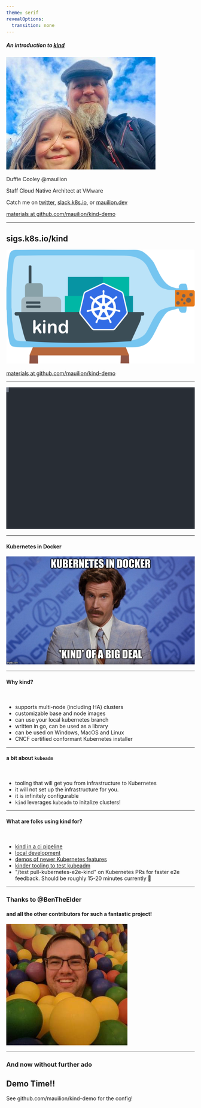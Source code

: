 ```yaml
---
theme: serif
revealOptions:
  transition: none
---
```


##### An introduction to [kind](sigs.k8s.io/kind)
![duffie.jpg](static/dcooley.jpg)

Duffie Cooley @mauilion

Staff Cloud Native Architect at VMware

Catch me on [twitter](https://twitter.com/mauilion), [slack.k8s.io](https://kubernetes.slack.com/team/U37TLLWAU), or [mauilion.dev](https://mauilion.dev)

[materials at github.com/mauilion/kind-demo](https://github.com/mauilion/kind-demo)

---

## sigs.k8s.io/kind
![](static/logo.png)

[materials at github.com/mauilion/kind-demo](https://github.com/mauilion/kind-demo)

---

[![asciicast](static/kind-default.svg)](https://asciinema.org/a/S8IuYIRs8oSvT1mwzvArwEQHs)

---

#### Kubernetes in Docker


[![](static/kind-of-a-big-deal.jpg)](https://johnharris.io/2019/04/kubernetes-in-docker-kind-of-a-big-deal/)

---

#### Why kind?
<br>

* supports multi-node (including HA) clusters
* customizable base and node images
* can use your local kubernetes branch
* written in go, can be used as a library
* can be used on Windows, MacOS and Linux
* CNCF certified conformant Kubernetes installer

---

#### a bit about `kubeadm`
<br>

* tooling that will get you from infrastructure to Kubernetes
* it will not set up the infrastructure for you.
* it is infinitely configurable
* `kind` leverages `kubeadm` to initalize clusters!

---

#### What are folks using kind for?
<br>

* [kind in a ci pipeline](https://www.loodse.com/blog/2019-03-12-running-kubernetes-in-the-ci-pipeline-/)
* [local development]()
* [demos of newer Kubernetes features](https://github.com/phenixblue/k8s-opa-demo)
* [kinder tooling to test kubeadm](https://github.com/kubernetes/kubeadm/tree/master/kinder)
* "/test pull-kubernetes-e2e-kind" on Kubernetes PRs for faster e2e feedback. Should be roughly 15-20 minutes currently 🎉

---

### Thanks to @BenTheElder
#### and all the other contributors for such a fantastic project!
![](static/ben_avatar_optim.jpg)

---

### And now without further ado

## Demo Time!!

See github.com/mauilion/kind-demo for the config!

